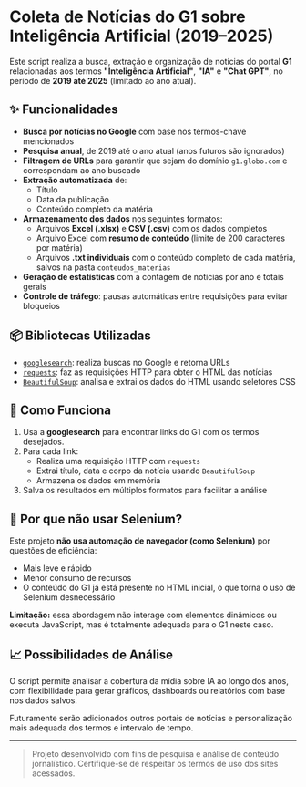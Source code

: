 
# Coleta de Notícias do G1 sobre Inteligência Artificial (2019–2025)

Este script realiza a busca, extração e organização de notícias do portal **G1** relacionadas aos termos **"Inteligência Artificial"**, **"IA"** e **"Chat GPT"**, no período de **2019 até 2025** (limitado ao ano atual).

## ✨ Funcionalidades

- **Busca por notícias no Google** com base nos termos-chave mencionados
- **Pesquisa anual**, de 2019 até o ano atual (anos futuros são ignorados)
- **Filtragem de URLs** para garantir que sejam do domínio `g1.globo.com` e correspondam ao ano buscado
- **Extração automatizada** de:
  - Título
  - Data da publicação
  - Conteúdo completo da matéria
- **Armazenamento dos dados** nos seguintes formatos:
  - Arquivos **Excel (.xlsx)** e **CSV (.csv)** com os dados completos
  - Arquivo Excel com **resumo de conteúdo** (limite de 200 caracteres por matéria)
  - Arquivos **.txt individuais** com o conteúdo completo de cada matéria, salvos na pasta `conteudos_materias`
- **Geração de estatísticas** com a contagem de notícias por ano e totais gerais
- **Controle de tráfego**: pausas automáticas entre requisições para evitar bloqueios

## 📦 Bibliotecas Utilizadas

- [`googlesearch`](https://pypi.org/project/googlesearch-python/): realiza buscas no Google e retorna URLs
- [`requests`](https://pypi.org/project/requests/): faz as requisições HTTP para obter o HTML das notícias
- [`BeautifulSoup`](https://www.crummy.com/software/BeautifulSoup/): analisa e extrai os dados do HTML usando seletores CSS

## 🔁 Como Funciona

1. Usa a **googlesearch** para encontrar links do G1 com os termos desejados.
2. Para cada link:
   - Realiza uma requisição HTTP com `requests`
   - Extrai título, data e corpo da notícia usando `BeautifulSoup`
   - Armazena os dados em memória
3. Salva os resultados em múltiplos formatos para facilitar a análise

## 🛑 Por que não usar Selenium?

Este projeto **não usa automação de navegador (como Selenium)** por questões de eficiência:

- Mais leve e rápido
- Menor consumo de recursos
- O conteúdo do G1 já está presente no HTML inicial, o que torna o uso de Selenium desnecessário

**Limitação:** essa abordagem não interage com elementos dinâmicos ou executa JavaScript, mas é totalmente adequada para o G1 neste caso.

## 📈 Possibilidades de Análise

O script permite analisar a cobertura da mídia sobre IA ao longo dos anos, com flexibilidade para gerar gráficos, dashboards ou relatórios com base nos dados salvos.

Futuramente serão adicionados outros portais de notícias e personalização mais adequada dos termos e intervalo de tempo.

---

> Projeto desenvolvido com fins de pesquisa e análise de conteúdo jornalístico. Certifique-se de respeitar os termos de uso dos sites acessados.

